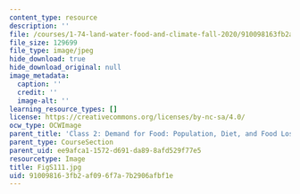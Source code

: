 ```yaml
---
content_type: resource
description: ''
file: /courses/1-74-land-water-food-and-climate-fall-2020/910098163fb2af096f7a7b2906afbf1e_FigS111.jpg
file_size: 129699
file_type: image/jpeg
hide_download: true
hide_download_original: null
image_metadata:
  caption: ''
  credit: ''
  image-alt: ''
learning_resource_types: []
license: https://creativecommons.org/licenses/by-nc-sa/4.0/
ocw_type: OCWImage
parent_title: 'Class 2: Demand for Food: Population, Diet, and Food Loss'
parent_type: CourseSection
parent_uid: ee9afca1-1572-d691-da89-8afd529f77e5
resourcetype: Image
title: FigS111.jpg
uid: 91009816-3fb2-af09-6f7a-7b2906afbf1e
---
```

